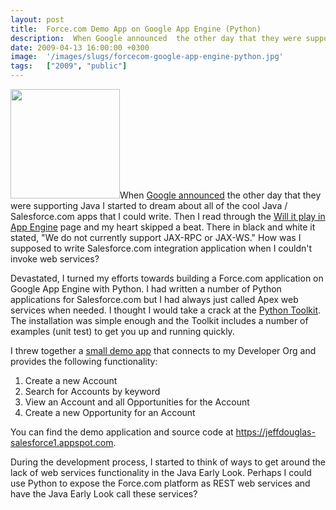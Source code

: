 ```yaml
---
layout: post
title:  Force.com Demo App on Google App Engine (Python)
description:  When Google announced  the other day that they were supporting Java I started to dream about all of the cool Java / Salesforce.com apps that I could write. Then I read through the Will it play in App Engine page and my heart skipped a beat. There in black and white it stated, We do not currently support JAX-RPC or JAX-WS. How was I supposed to write Salesforce.com integration application when I couldnt invoke web services?  Devastated, I turned my efforts towards building a Force.com applicatio
date: 2009-04-13 16:00:00 +0300
image:  '/images/slugs/forcecom-google-app-engine-python.jpg'
tags:   ["2009", "public"]
---
```

<p><a href="http://res.cloudinary.com/blog-jeffdouglas-com/image/upload/v1400399627/google_appengine_dwcy7t.png"><img src="http://res.cloudinary.com/blog-jeffdouglas-com/image/upload/v1400399627/google_appengine_dwcy7t.png" alt="" title="google_appengine" width="175" height="175" class="alignleft size-full wp-image-743" /></a>When <a href="/2009/04/10/google-appengine-now-supports-java/" target="_blank">Google announced</a> the other day that they were supporting Java I started to dream about all of the cool Java / Salesforce.com apps that I could write. Then I read through the <a href="http://groups.google.com/group/google-appengine-java/web/will-it-play-in-app-engine?pli=1" target="_blank">Will it play in App Engine</a> page and my heart skipped a beat. There in black and white it stated, "We do not currently support JAX-RPC or JAX-WS." How was I supposed to write Salesforce.com integration application when I couldn't invoke web services?</p>
<p>Devastated, I turned my efforts towards building a Force.com application on Google App Engine with Python. I had written a number of Python applications for Salesforce.com but I had always just called Apex web services when needed. I thought I would take a crack at the <a href="http://developer.force.com/appengine" target="_blank">Python Toolkit</a>. The installation was simple enough and the Toolkit includes a number of examples (unit test) to get you up and running quickly.</p>
<p>I threw together a <a href="https://jeffdouglas-salesforce1.appspot.com/" target="_blank">small demo app</a> that connects to my Developer Org and provides the following functionality:</p>
<ol>
	<li>Create a new Account</li>
	<li>Search for Accounts by keyword</li>
	<li>View an Account and all Opportunities for the Account</li>
	<li>Create a new Opportunity for an Account</li>
</ol>
You can find the demo application and source code at <a href="https://jeffdouglas-salesforce1.appspot.com/" target="_blank">https://jeffdouglas-salesforce1.appspot.com</a>.
<p>During the development process, I started to think of ways to get around the lack of web services functionality in the Java Early Look. Perhaps I could use Python to expose the Force.com platform as REST web services and have the Java Early Look call these services?</p>

